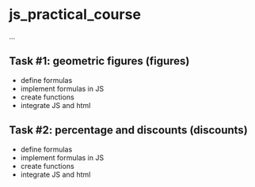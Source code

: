 # js_practical_course

...

## Task #1: geometric figures (figures)

- define formulas
- implement formulas in JS
- create functions
- integrate JS and html

## Task #2: percentage and discounts (discounts)

- define formulas
- implement formulas in JS
- create functions
- integrate JS and html